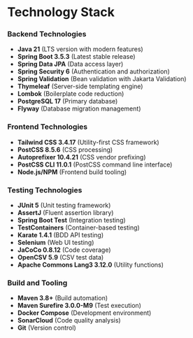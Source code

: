 # Technology Stack

### Backend Technologies
- **Java 21** (LTS version with modern features)
- **Spring Boot 3.5.3** (Latest stable release)
- **Spring Data JPA** (Data access layer)
- **Spring Security 6** (Authentication and authorization)
- **Spring Validation** (Bean validation with Jakarta Validation)
- **Thymeleaf** (Server-side templating engine)
- **Lombok** (Boilerplate code reduction)
- **PostgreSQL 17** (Primary database)
- **Flyway** (Database migration management)

### Frontend Technologies
- **Tailwind CSS 3.4.17** (Utility-first CSS framework)
- **PostCSS 8.5.6** (CSS processing)
- **Autoprefixer 10.4.21** (CSS vendor prefixing)
- **PostCSS CLI 11.0.1** (PostCSS command line interface)
- **Node.js/NPM** (Frontend build tooling)

### Testing Technologies
- **JUnit 5** (Unit testing framework)
- **AssertJ** (Fluent assertion library)
- **Spring Boot Test** (Integration testing)
- **TestContainers** (Container-based testing)
- **Karate 1.4.1** (BDD API testing)
- **Selenium** (Web UI testing)
- **JaCoCo 0.8.12** (Code coverage)
- **OpenCSV 5.9** (CSV test data)
- **Apache Commons Lang3 3.12.0** (Utility functions)

### Build and Tooling
- **Maven 3.8+** (Build automation)  
- **Maven Surefire 3.0.0-M9** (Test execution)
- **Docker Compose** (Development environment)
- **SonarCloud** (Code quality analysis)
- **Git** (Version control)
